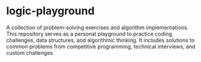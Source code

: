 # logic-playground
A collection of problem-solving exercises and algorithm implementations. This repository serves as a personal playground to practice coding challenges, data structures, and algorithmic thinking. It includes solutions to common problems from competitive programming, technical interviews, and custom challenges
